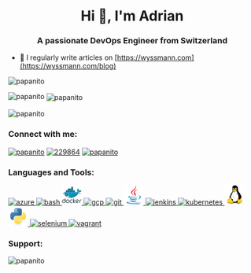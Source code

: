 <h1 align="center">Hi 👋, I'm Adrian</h1>
<h3 align="center">A passionate DevOps Engineer from Switzerland</h3>

- 📝 I regularly write articles on [https://wyssmann.com](https://wyssmann.com/blog)

<p align="left"> <img src="https://komarev.com/ghpvc/?username=papanito&label=Profile%20views&color=0e75b6&style=flat" alt="papanito" /> </p>

<p><img align="left" src="https://github-readme-stats.vercel.app/api/top-langs?username=papanito&show_icons=true&locale=en&layout=compact" alt="papanito" /></p>

<p>&nbsp;<img align="center" src="https://github-readme-stats.vercel.app/api?username=papanito&show_icons=true&locale=en" alt="papanito" /></p>

<p><img align="center" src="https://github-readme-streak-stats.herokuapp.com/?user=papanito&" alt="papanito" /></p>

<h3 align="left">Connect with me:</h3>
<p align="left">
<a href="https://dev.to/papanito" target="blank"><img align="center" src="https://cdn.jsdelivr.net/npm/simple-icons@3.0.1/icons/dev-dot-to.svg" alt="papanito" height="30" width="40" /></a>
<a href="https://stackoverflow.com/users/229864" target="blank"><img align="center" src="https://raw.githubusercontent.com/rahuldkjain/github-profile-readme-generator/master/src/images/icons/Social/stack-overflow.svg" alt="229864" height="30" width="40" /></a>
<a href="https://www.hackerrank.com/papanito" target="blank"><img align="center" src="https://raw.githubusercontent.com/rahuldkjain/github-profile-readme-generator/master/src/images/icons/Social/hackerrank.svg" alt="papanito" height="30" width="40" /></a>
</p>

<h3 align="left">Languages and Tools:</h3>
<p align="left"> <a href="https://azure.microsoft.com/en-in/" target="_blank"> <img src="https://www.vectorlogo.zone/logos/microsoft_azure/microsoft_azure-icon.svg" alt="azure" width="40" height="40"/> </a> <a href="https://www.gnu.org/software/bash/" target="_blank"> <img src="https://www.vectorlogo.zone/logos/gnu_bash/gnu_bash-icon.svg" alt="bash" width="40" height="40"/> </a> <a href="https://www.docker.com/" target="_blank"> <img src="https://raw.githubusercontent.com/devicons/devicon/master/icons/docker/docker-original-wordmark.svg" alt="docker" width="40" height="40"/> </a> <a href="https://cloud.google.com" target="_blank"> <img src="https://www.vectorlogo.zone/logos/google_cloud/google_cloud-icon.svg" alt="gcp" width="40" height="40"/> </a> <a href="https://git-scm.com/" target="_blank"> <img src="https://www.vectorlogo.zone/logos/git-scm/git-scm-icon.svg" alt="git" width="40" height="40"/> </a> <a href="https://www.java.com" target="_blank"> <img src="https://raw.githubusercontent.com/devicons/devicon/master/icons/java/java-original.svg" alt="java" width="40" height="40"/> </a> <a href="https://www.jenkins.io" target="_blank"> <img src="https://www.vectorlogo.zone/logos/jenkins/jenkins-icon.svg" alt="jenkins" width="40" height="40"/> </a> <a href="https://kubernetes.io" target="_blank"> <img src="https://www.vectorlogo.zone/logos/kubernetes/kubernetes-icon.svg" alt="kubernetes" width="40" height="40"/> </a> <a href="https://www.linux.org/" target="_blank"> <img src="https://raw.githubusercontent.com/devicons/devicon/master/icons/linux/linux-original.svg" alt="linux" width="40" height="40"/> </a> <a href="https://www.python.org" target="_blank"> <img src="https://raw.githubusercontent.com/devicons/devicon/master/icons/python/python-original.svg" alt="python" width="40" height="40"/> </a> <a href="https://www.selenium.dev" target="_blank"> <img src="https://raw.githubusercontent.com/detain/svg-logos/780f25886640cef088af994181646db2f6b1a3f8/svg/selenium-logo.svg" alt="selenium" width="40" height="40"/> </a> <a href="https://www.vagrantup.com/" target="_blank"> <img src="https://www.vectorlogo.zone/logos/vagrantup/vagrantup-icon.svg" alt="vagrant" width="40" height="40"/> </a> </p>

<h3 align="left">Support:</h3>
<p><a href="https://www.buymeacoffee.com/papanito"> <img align="left" src="https://cdn.buymeacoffee.com/buttons/v2/default-yellow.png" height="50" width="210" alt="papanito" /></a></p><br><br>



